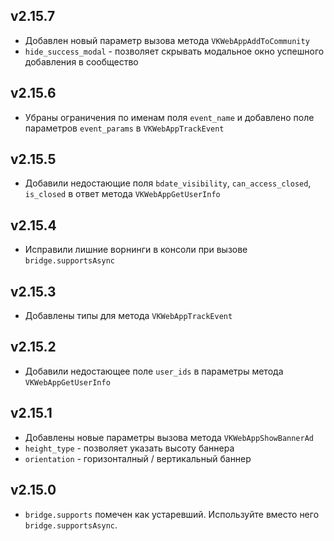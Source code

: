 ## v2.15.7

- Добавлен новый параметр вызова метода `VKWebAppAddToCommunity`
- `hide_success_modal` - позволяет скрывать модальное окно успешного добавления в сообщество

## v2.15.6

- Убраны ограничения по именам поля `event_name` и добавлено поле параметров `event_params` в `VKWebAppTrackEvent`

## v2.15.5

- Добавили недостающие поля `bdate_visibility`, `can_access_closed`, `is_closed` в ответ метода `VKWebAppGetUserInfo`

## v2.15.4

- Исправили лишние ворнинги в консоли при вызове `bridge.supportsAsync`

## v2.15.3

- Добавлены типы для метода `VKWebAppTrackEvent`

## v2.15.2

- Добавили недостающее поле `user_ids` в параметры метода `VKWebAppGetUserInfo`

## v2.15.1

- Добавлены новые параметры вызова метода `VKWebAppShowBannerAd`
- `height_type` - позволяет указать высоту баннера
- `orientation` - горизонталный / вертикальный баннер

## v2.15.0

- `bridge.supports` помечен как устаревший. Используйте вместо него `bridge.supportsAsync`.

